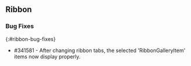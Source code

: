 ## Ribbon

### Bug Fixes
{:#ribbon-bug-fixes}

* \#341581 - After changing ribbon tabs, the selected 'RibbonGalleryItem' items now display properly.